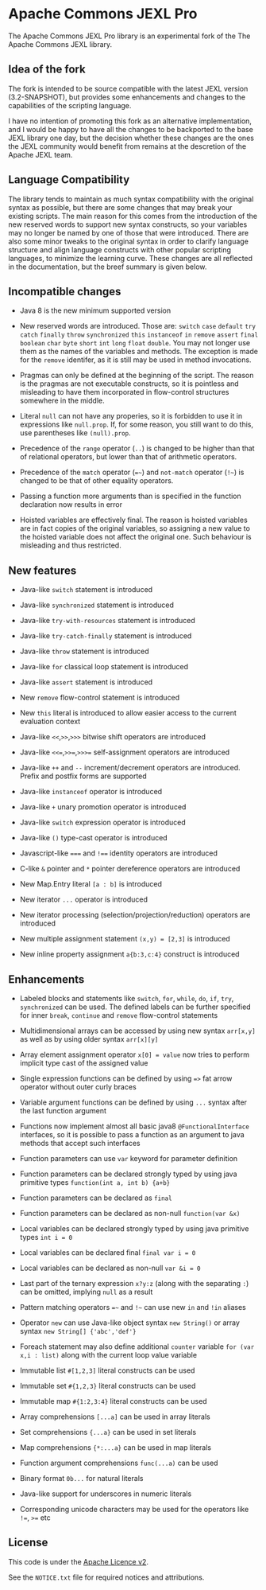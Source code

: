 <!---
 Licensed to the Apache Software Foundation (ASF) under one or more
 contributor license agreements.  See the NOTICE file distributed with
 this work for additional information regarding copyright ownership.
 The ASF licenses this file to You under the Apache License, Version 2.0
 (the "License"); you may not use this file except in compliance with
 the License.  You may obtain a copy of the License at

      http://www.apache.org/licenses/LICENSE-2.0

 Unless required by applicable law or agreed to in writing, software
 distributed under the License is distributed on an "AS IS" BASIS,
 WITHOUT WARRANTIES OR CONDITIONS OF ANY KIND, either express or implied.
 See the License for the specific language governing permissions and
 limitations under the License.
-->
Apache Commons JEXL Pro
=======================

The Apache Commons JEXL Pro library is an experimental fork of the The Apache Commons JEXL library.

Idea of the fork
----------------
The fork is intended to be source compatible with the latest JEXL version (3.2-SNAPSHOT), but provides some 
enhancements and changes to the capabilities of the scripting language. 

I have no intention of promoting this fork as an alternative implementation, and I would be happy to have all 
the changes to be backported to the base JEXL library one day, but the decision whether these changes are the ones 
the JEXL community would benefit from remains at the descretion of the Apache JEXL team.

Language Compatibility 
----------------------
The library tends to maintain as much syntax compatibility with the original syntax as possible, but there are
some changes that may break your existing scripts. The main reason for this comes from the introduction of the new 
reserved words to support new syntax constructs, so your variables may no longer be named by one of those that were introduced. 
There are also some minor tweaks to the original syntax in order to clarify language structure and align language 
constructs with other popular scripting languages, to minimize the learning curve. 
These changes are all reflected in the documentation, but the breef summary is given below.

Incompatible changes
--------------------
+ Java 8 is the new minimum supported version 

+ New reserved words are introduced. Those are:
  `switch` `case` `default` `try` `catch` `finally` `throw` `synchronized` `this` `instanceof` `in` `remove`
  `assert` `final` `boolean` `char` `byte` `short` `int` `long` `float` `double`.
  You may not longer use them as the names of the variables and methods. The exception is made for the `remove` identifer,
  as it is still may be used in method invocations.

+ Pragmas can only be defined at the beginning of the script. The reason is the pragmas are not executable constructs, 
  so it is pointless and misleading to have them incorporated in flow-control structures somewhere in the middle.

+ Literal `null` can not have any properies, so it is forbidden to use it in expressions like `null.prop`.
  If, for some reason, you still want to do this, use parentheses like `(null).prop`.

+ Precedence of the `range` operator (`..`) is changed to be higher than that of relational operators, 
  but lower than that of arithmetic operators.

+ Precedence of the `match` operator (`=~`) and `not-match` operator (`!~`) is changed to be that of other equality operators.

+ Passing a function more arguments than is specified in the function declaration now results in error

+ Hoisted variables are effectively final. The reason is hoisted variables are in fact copies of the original variables,
  so assigning a new value to the hoisted variable does not affect the original one. Such behaviour is misleading and thus restricted.

New features
------------
+ Java-like `switch` statement is introduced

+ Java-like `synchronized` statement is introduced

+ Java-like `try-with-resources` statement is introduced

+ Java-like `try-catch-finally` statement is introduced

+ Java-like `throw` statement is introduced

+ Java-like `for` classical loop statement is introduced

+ Java-like `assert` statement is introduced

+ New `remove` flow-control statement is introduced

+ New `this` literal is introduced to allow easier access to the current evaluation context

+ Java-like `<<`,`>>`,`>>>` bitwise shift operators are introduced 

+ Java-like `<<=`,`>>=`,`>>>=` self-assignment operators are introduced 

+ Java-like `++` and `--` increment/decrement operators are introduced. Prefix and postfix forms are supported

+ Java-like `instanceof` operator is introduced

+ Java-like `+` unary promotion operator is introduced

+ Java-like `switch` expression operator is introduced

+ Java-like `()` type-cast operator is introduced

+ Javascript-like `===` and `!==` identity operators are introduced

+ C-like `&` pointer and `*` pointer dereference operators are introduced

+ New Map.Entry literal `[a : b]` is introduced

+ New iterator `...` operator is introduced

+ New iterator processing (selection/projection/reduction) operators are introduced

+ New multiple assignment statement `(x,y) = [2,3]` is introduced

+ New inline property assignment `a{b:3,c:4}` construct is introduced

Enhancements
------------
+ Labeled blocks and statements like `switch`, `for`, `while`, `do`, `if`, `try`, `synchronized` can be used. 
  The defined labels can be further specified for inner `break`, `continue` and `remove` flow-control statements

+ Multidimensional arrays can be accessed by using new syntax `arr[x,y]` as well as by using older syntax `arr[x][y]`

+ Array element assignment operator `x[0] = value` now tries to perform implicit type cast of the assigned value

+ Single expression functions can be defined by using `=>` fat arrow operator without outer curly braces

+ Variable argument functions can be defined by using `...` syntax after the last function argument

+ Functions now implement almost all basic java8 `@FunctionalInterface` interfaces, 
  so it is possible to pass a function as an argument to java methods that accept such interfaces

+ Function parameters can use `var` keyword for parameter definition

+ Function parameters can be declared strongly typed by using java primitive types `function(int a, int b) {a+b}`

+ Function parameters can be declared as `final`

+ Function parameters can be declared as non-null `function(var &x)`

+ Local variables can be declared strongly typed by using java primitive types `int i = 0`

+ Local variables can be declared final `final var i = 0`

+ Local variables can be declared as non-null `var &i = 0`

+ Last part of the ternary expression `x?y:z` (along with the separating `:`) can be omitted, implying `null` as a result

+ Pattern matching operators `=~` and `!~` can use new `in` and `!in` aliases 

+ Operator `new` can use Java-like object syntax `new String()` or array syntax `new String[] {'abc','def'}`

+ Foreach statement may also define additional `counter` variable `for (var x,i : list)` along with the current loop value variable

+ Immutable list `#[1,2,3]` literal constructs can be used 

+ Immutable set `#{1,2,3}` literal constructs can be used

+ Immutable map `#{1:2,3:4}` literal constructs can be used

+ Array comprehensions `[...a]` can be used in array literals

+ Set comprehensions `{...a}` can be used in set literals

+ Map comprehensions `{*:...a}` can be used in map literals

+ Function argument comprehensions `func(...a)` can be used 

+ Binary format `0b...` for natural literals 

+ Java-like support for underscores in numeric literals

+ Corresponding unicode characters may be used for the operators like `!=`, `>=` etc

License
-------
This code is under the [Apache Licence v2](https://www.apache.org/licenses/LICENSE-2.0).

See the `NOTICE.txt` file for required notices and attributions.
